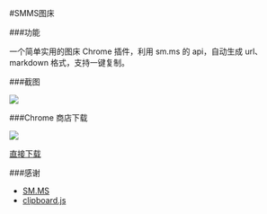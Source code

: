 #SMMS图床

###功能

一个简单实用的图床 Chrome 插件，利用 sm.ms 的 api，自动生成 url、markdown 格式，支持一键复制。

###截图

![](http://ooo.0o0.ooo/2016/01/07/568e14040d95d.png)

###Chrome 商店下载

[![](http://ooo.0o0.ooo/2016/01/07/568e149dc5536.png)](https://chrome.google.com/webstore/detail/smms%E5%9B%BE%E5%BA%8A/jfnojkljiahflcnlodkicgfbofclmdoi)

[直接下载](https://github.com/sinchang/SMMSPicBed/blob/master/download/SMMSPicBed.crx?raw=true)

###感谢

- [SM.MS](http://SM.MS)
- [clipboard.js](http://clipboardjs.com "clipboard.js")